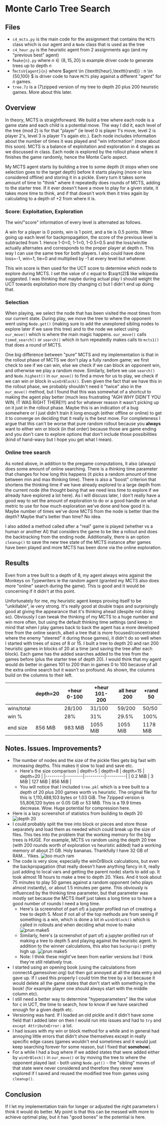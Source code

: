 # Monte Carlo Tree Search

## Files

- `c4_mcts.py` is the main code for the assignment that contains the `MCTS` class which is our agent and a `Node` class that is used as the tree
- `c4_heur.py` is the heuristic agent from 2 assignments ago (and my "previous best" agent)
- f`make{n}.py` where $n \in \{8,15,20\}$ is example driver code to generate trees up to depth $n$
- f`mctsV{agent}{n}` where $agent \in \{\texttt{heur},\texttt{rand}\} \: n \in \{50,100\} $ is driver code to have `MCTS` play against a different "agent" for $n$ games.
- `tree.7z` is a (7)zipped version of my tree to depth 20 plus 200 heuristic games. More about this later.

## Overview

In theory, MCTS is straightforward. We build a tree where each node is a game state and each child is a potential move. The way I did it, each level of the tree (mod 2) is for that "player" (ie level 0 is player 1's move, level 2 is player 2's, level 3 is player 1's again etc.). Each node includes information about the number of times it was played and "win information" (more about this soon). MCTS is a balance of exploitation and exploration in 4 stages as we discussed in class. Each node is explored by the rollout phase where it finishes the game randomly, hence the Monte Carlo aspect.

My MCTS agent starts by building a tree to some depth (it stops when one selection goes to the target depth) before it starts playing (more or less considered offline) and storing it in a pickle. Every turn it takes some amount of time to "think" where it repeatedly does rounds of MCTS, adding to the starter tree. If it ever doesn't have a move to play for a given state, it takes more time to think, and if that doesn't work then it tries again by calculating to a depth of +2 from where it is.

### Score: Exploitation, Exploration

The win/"score" information of every level is alternated as follows.
<!-- Let pl(n) denote the player corresponding to the depth of a node n. -->
A win for a player is 0 points, win is 1 point, and a tie is 0.5 points. When going up each level for backpropagation, the score of the previous level is subtracted from 1. Hence 1-0=0, 1-1=0, 1-0.5=0.5 and the loss/win/tie actually alternates and corresponds to the proper player at depth n. This way I can use the same tree for both players. I also could have done loss=-1, win=1, tie=0 and multiplied by -1 at every level but whatever.

This win score is then used for the UCT score to determine which node to explore during MCTS. I set the value of c equal to $\sqrt(2)$ like wikipedia suggested. I was thinking that maybe during actual play I should weight the UCT towards exploitation more (by changing c) but I didn't end up doing that.

### Selection

When playing, we select the node that has been visited the most times from our current state. During play, we move the tree to where the opponent went using `Node.get()` (making sure to add the unexplored sibling nodes to explore later if we save this tree) and to the node we select using `our_move()` which is where the main magic happens. `our_move()` calls `timed_search()` or `search()` which in turn repeatedly makes calls to `mcts1()` that does a round of MCTS.

One big difference between "pure" MCTS and my implementation is that in the rollout phase of MCTS we don't play a fully random game; we first check to see if we can win, else we check if we can block an opponent win, and otherwise we play a random move. Similarly, before we use `search()` and `Node.highest()` in `our_move()` to find a move for us to play, we check if we can win or block in `winOrBlock()`. Even given the fact that we have this in the rollout phase, we probably shouldn't need it "twice" also in the `our_move()` method, but I found that this was somewhat of a shortcut to making the agent play better (much less frustrating "AGH WHY DIDN'T YOU WIN, IT WAS RIGHT THERE!!!) and for whatever reason it wasn't picking up on it just in the rollout phase. Maybe this is an indication of a bug somewhere or I just didn't train it long enough (either offline or online) to get it to converge on deciding that it really is the best move. For completeness I argue that this can't be worse that pure random rollout because you **always** want to either win or block (in that order) because those are game ending and you don't care to explore options that don't include those possibilities (kind of hand-wavy but I hope you get what I mean).

### Online tree search

As noted above, in addition to the pregame computations, it also (always) does some amount of online searching. There is a thinking time parameter that changes for how long this happens (it picks a random amount of time between min and max thinking time). There is also a "boost" criterion that shortens the thinking time if we have already explored to a large depth from the current node (the thought being that we need less time to explore if we already have explored a lot here). As I will discuss later, I don't really have a good way to set the amount of exploration to do or a good handle on what metric to use for how much exploration we've done and how good it is. Maybe number of times we've done MCTS from the node is better than the depth? Maybe that's better than time? No idea.

I also added a method called after a "real" game is played (whether vs a human or another AI) that considers the game to be like a rollout and does the backtracking from the ending node. Additionally, there is an option `cleanup()` to save the new tree state of the MCTS instance after games have been played and more MCTS has been done via the online exploration.

## Results

Even from a tree built to a depth of 8, my agent always wins against the Monkeys on Typewriters ie the random agent (granted my MCTS also does more "online" search during the game). This is good and it would be concerning if it didn't at this point.

Unfortunately for me, my heuristic agent keeps proving itself to be "unkillable", ie very strong. It's really good at double traps and surprisingly good at giving the appearance that it's thinking ahead (despite not doing so). Obviously I can tweak the thinking of my MCTS to a huge number and win more often, but using the default thinking time settings (and keep in mind that when I play games back to back the agent has a more developed tree from the online search, albeit a tree that is more focused/concentrated where the enemy "steered" it during those games), it didn't do so well when I started with trees of sizes of 8 or 15. I built a tree to depth 20 and ran 200 heuristic games in blocks of 20 at a time (and saving the tree after each block). Each game has the added searches added to the tree from the games before (plus the starter tree of depth 20). I would think that my agent would do better in games 101 to 200 than in games 0 to 100 because of all the extra online search but it wasn't so profound. As shown, the columns build on the columns to their left.

|            | depth=20 | +heur 0-100 | +heur 101-200 | all heur 200 | +rand 50 |
|------------|----------|-------------|---------------|--------------|----------|
| wins/total |          | 28/100      | 31/100        | 59/200       | 50/50    |
| win %      |          | 28%         | 31%           | 29.5%        | 100%     |
| end size   | 856 MiB  | 983 MiB     | 1055 MiB      | 1055 MiB     | 1178 MiB |

## Notes. Issues. Improvements?

- The number of nodes and the size of the pickle files gets big fast with increasing depths. This makes it slow to load and save etc.
  - Here's the size comparison
    | depth=5 | depth=8 | depth=15 | depth=20 |
    |---------|---------|----------|----------|
    | 0.2 MiB | 3 MiB   | 127 MiB  | 856 MiB  | 
  - You will notice that I included `tree.pkl` which is a tree built to a depth of 20 plus 200 games worth vs heuristic. The original file for this is 1,110,488,103 bytes or 1.03 GiB. The 7zipped version is 55,806,120 bytes or 0.05 GiB or 53 MiB. This is a 19.9 times decrease. Wow. Huge potential for compression here.
- Here is a lazy screenshot of statistics from building to depth 20 ![depth 20](img/make20.png)
- I could probably split the tree into block or pieces and store those separately and load them as needed which could break up the size of files. This ties into the problem that the working memory for the big trees is HUGE. For example, MCTS vs random using the depth 20 tree (with 200 rounds worth of exploration vs heuristic added) had a working memory of about 21 GB. Holy bananas. Thankfully I have 32 GB of RAM... Yikes. ![too much ram](img/bigram.png)
- The code is very slow, especially the winOrBlock calculations, but even the backpropagation (that really doesn't have anything fancy in it, really just adding to local vars and getting the parent node) starts to add up. It took almost 18 hours to make a tree to depth 20. Yikes. And it took about 75 minutes to play 50 games against a random opponent (who plays almost instantly), or about 1.5 minutes per game. This obviously is influenced by the thinking time parameter, but that parameter was mostly set because the MCTS itself just takes a long time so to have a good number of rounds I need a long time.
  - Here's (a screenshot of part of) a jupyter profiled run of creating a tree to depth 5. Most if not all of the top methods are from seeing if something is a win, which is done a lot in `winOrBlock()` which is called in rollouts and when deciding what move to make ![prun make5](img/prun5.png)
  - Similarly, here's (a screenshot of part of) a jupyter profiled run of making a tree to depth 5 and playing against the heuristic agent. In addition to the winner calculations, this also has `backprop()` pretty high up. ![prun make5](img/prungame.png)
  - Note: I think these might've been from earlier versions but I think they're still relatively true.
- I started using an opening book (using the calculations from connect4.gamesolver.org) but then got annoyed at all the data entry and gave up. If I used this properly I could trim the tree by a lot because it would delete all the game states that don't start with something in the book! (for example player one should always start with the middle column etc).
- I still need a better way to determine "hyperparameters" like the value for c in UCT, the time to search, how to know if we have searched enough for a given depth etc.
- Versioning was hard. If I loaded an old pickle and it didn't have some field that I added later on then I would run into issues and had to `try` and `except AttributeError:` a lot.
- I had issues with my win or block method for a while and in general had annoying little errors that didn't show themselves except in really specific edge cases (games wouldn't end sometimes and it would just keep searching forever for some reason, but I fixed that **somehow**).
- For a while I had a bug where if we added states that were added either by `winOrBlock()` in `our_move()` or by moving the tree to where the opponent played last - both using `Node.get()` - the "sibling" moves of that state were never considered and therefore they never were explored if I saved and reused the modified tree from games using `cleanup()`.

## Conclusion

If I let my implementation train for longer or adjusted the right parameters I think it would do better. My point is that this can be messed with more to achieve optimal play, but it has "good bones" ie the potential is here.
